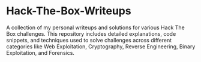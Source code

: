 # Hack-The-Box-Writeups
A collection of my personal writeups and solutions for various Hack The Box challenges. This repository includes detailed explanations, code snippets, and techniques used to solve challenges across different categories like Web Exploitation, Cryptography, Reverse Engineering, Binary Exploitation, and Forensics.
